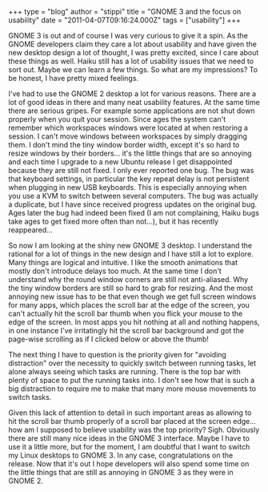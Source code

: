 +++
type = "blog"
author = "stippi"
title = "GNOME 3 and the focus on usability"
date = "2011-04-07T09:16:24.000Z"
tags = ["usability"]
+++

<p>
GNOME 3 is out and of course I was very curious to give it a spin. As the GNOME developers claim they care a lot about usability and have given the new desktop design a lot of thought, I was pretty excited, since I care about these things as well. Haiku still has a lot of usability issues that we need to sort out. Maybe we can learn a few things. So what are my impressions? To be honest, I have pretty mixed feelings.
</p>
<!--more-->
<p>
I've had to use the GNOME 2 desktop a lot for various reasons. There are a lot of good ideas in there and many neat usability features. At the same time there are serious gripes. For example some applications are not shut down properly when you quit your session. Since ages the system can't remember which workspaces windows were located at when restoring a session. I can't move windows between workspaces by simply dragging them. I don't mind the tiny window border width, except it's so hard to resize windows by their borders... it's the little things that are so annoying and each time I upgrade to a new Ubuntu release I get disappointed because they are still not fixed. I only ever reported one bug. The bug was that keyboard settings, in particular the key repeat delay is not persistent when plugging in new USB keyboards. This is especially annoying when you use a KVM to switch between several computers. The bug was actually a duplicate, but I have since received progress updates on the original bug. Ages later the bug had indeed been fixed (I am not complaining, Haiku bugs take ages to get fixed more often than not...), but it has recently reappeared...
</p><p>
So now I am looking at the shiny new GNOME 3 desktop. I understand the rational for a lot of things in the new design and I have still a lot to explore. Many things are logical and intuitive. I like the smooth animations that mostly don't introduce delays too much. At the same time I don't understand why the round window corners are still not anti-aliased. Why the tiny window borders are still so hard to grab for resizing. And the most annoying new issue has to be that even though we get full screen windows for many apps, which places the scroll bar at the edge of the screen, you can't actually hit the scroll bar thumb when you flick your mouse to the edge of the screen. In most apps you hit nothing at all and nothing happens, in one instance I've irritatingly hit the scroll bar background and got the page-wise scrolling as if I clicked below or above the thumb!
</p><p>
The next thing I have to question is the priority given for "avoiding distraction" over the necessity to quickly switch between running tasks, let alone always seeing which tasks are running. There is the top bar with plenty of space to put the running tasks into. I don't see how that is such a big distraction to require me to make that many more mouse movements to switch tasks.
</p><p>
Given this lack of attention to detail in such important areas as allowing to hit the scroll bar thumb properly of a scroll bar placed at the screen edge... how am I supposed to believe usability was the top priority? Sigh. Obviously there are still many nice ideas in the GNOME 3 interface. Maybe I have to use it a little more, but for the moment, I am doubtful that I want to switch my Linux desktops to GNOME 3. In any case, congratulations on the release. Now that it's out I hope developers will also spend some time on the little things that are still as annoying in GNOME 3 as they were in GNOME 2.
</p>